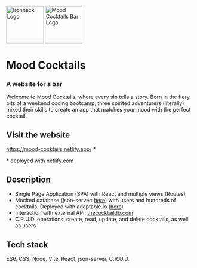 <img src="https://bit.ly/2VnXWr2" alt="Ironhack Logo" width="100"/> <img src="/src/image/logo.png" alt="Mood Cocktails Bar Logo" width="100p"/>

# Mood Cocktails
### A website for a bar
Welcome to Mood Cocktails, where every sip tells a story. Born in the fiery pits of a weekend coding bootcamp, three spirited adventurers (literally) mixed their skills to create an app that matches your mood with the perfect cocktail.

## Visit the website
https://mood-cocktails.netlify.app/ *

\* deployed with netlify.com


## Description
- Single Page Application (SPA) with React and multiple views (Routes)
- Mocked database (json-server: [here](https://github.com/filipamiralopes/mood-cocktails-backend)) with users and hundreds of cocktails. Deployed with adaptable.io ([here](https://mood-cocktails-db.adaptable.app/))
- Interaction with external API: [thecocktaildb.com](https://www.thecocktaildb.com/api.php)
- C.R.U.D. operations: create, read, update, and delete cocktails, as well as users

## Tech stack
ES6, CSS, Node, Vite, React, json-server, C.R.U.D.
